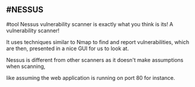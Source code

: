## **#NESSUS**
#tool
Nessus vulnerability scanner is exactly what you think is its! A vulnerability scanner!

It uses techniques similar to Nmap to find and report vulnerabilities, which are then, presented in a nice GUI for us to look at.

Nessus is different from other scanners as it doesn't make assumptions when scanning,

like assuming the web application is running on port 80 for instance.